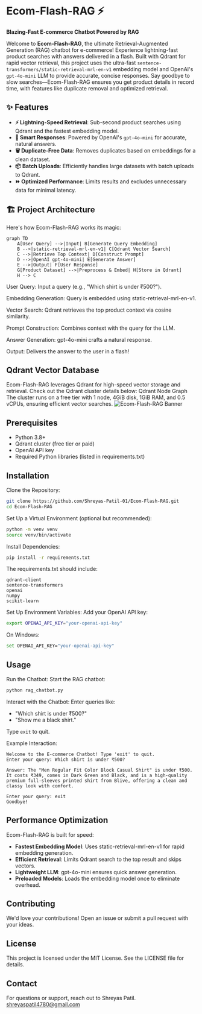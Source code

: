 # Ecom-Flash-RAG ⚡
  
**Blazing-Fast E-commerce Chatbot Powered by RAG**

Welcome to **Ecom-Flash-RAG**, the ultimate Retrieval-Augmented Generation (RAG) chatbot for e-commerce! Experience lightning-fast product searches with answers delivered in a flash. Built with Qdrant for rapid vector retrieval, this project uses the ultra-fast `sentence-transformers/static-retrieval-mrl-en-v1` embedding model and OpenAI's `gpt-4o-mini` LLM to provide accurate, concise responses. Say goodbye to slow searches—Ecom-Flash-RAG ensures you get product details in record time, with features like duplicate removal and optimized retrieval.

## ✨ Features

- **⚡ Lightning-Speed Retrieval**: Sub-second product searches using Qdrant and the fastest embedding model.
- **🧠 Smart Responses**: Powered by OpenAI's `gpt-4o-mini` for accurate, natural answers.
- **🗑️ Duplicate-Free Data**: Removes duplicates based on embeddings for a clean dataset.
- **📦 Batch Uploads**: Efficiently handles large datasets with batch uploads to Qdrant.
- **⏩ Optimized Performance**: Limits results and excludes unnecessary data for minimal latency.

## 🏗️ Project Architecture

Here's how Ecom-Flash-RAG works its magic:

```mermaid
graph TD
    A[User Query] -->|Input| B[Generate Query Embedding]
    B -->|static-retrieval-mrl-en-v1| C[Qdrant Vector Search]
    C -->|Retrieve Top Context| D[Construct Prompt]
    D -->|OpenAI gpt-4o-mini| E[Generate Answer]
    E -->|Output| F[User Response]
    G[Product Dataset] -->|Preprocess & Embed| H[Store in Qdrant]
    H --> C
```

User Query: Input a query (e.g., "Which shirt is under ₹500?").

Embedding Generation: Query is embedded using static-retrieval-mrl-en-v1.

Vector Search: Qdrant retrieves the top product context via cosine similarity.

Prompt Construction: Combines context with the query for the LLM.

Answer Generation: gpt-4o-mini crafts a natural response.

Output: Delivers the answer to the user in a flash!

## Qdrant Vector Database
Ecom-Flash-RAG leverages Qdrant for high-speed vector storage and retrieval. Check out the Qdrant cluster details below:
Qdrant Node Graph
The cluster runs on a free tier with 1 node, 4GiB disk, 1GiB RAM, and 0.5 vCPUs, ensuring efficient vector searches.
![Ecom-Flash-RAG Banner](https://img.shields.io/badge/Ecom--Flash--RAG-Fastest%20Ecommerce%20Chatbot-blueviolet)

## Prerequisites
- Python 3.8+
- Qdrant cluster (free tier or paid)
- OpenAI API key
- Required Python libraries (listed in requirements.txt)

## Installation

Clone the Repository:
```bash
git clone https://github.com/Shreyas-Patil-01/Ecom-Flash-RAG.git
cd Ecom-Flash-RAG
```

Set Up a Virtual Environment (optional but recommended):
```bash
python -m venv venv
source venv/bin/activate  
```

Install Dependencies:
```bash
pip install -r requirements.txt
```

The requirements.txt should include:
```
qdrant-client
sentence-transformers
openai
numpy
scikit-learn
```

Set Up Environment Variables:
Add your OpenAI API key:
```bash
export OPENAI_API_KEY="your-openai-api-key"
```

On Windows:
```bash
set OPENAI_API_KEY="your-openai-api-key"
```

## Usage

Run the Chatbot:
Start the RAG chatbot:
```bash
python rag_chatbot.py
```

Interact with the Chatbot:
Enter queries like:
- "Which shirt is under ₹500?"
- "Show me a black shirt."

Type `exit` to quit.

Example Interaction:
```
Welcome to the E-commerce Chatbot! Type 'exit' to quit.
Enter your query: Which shirt is under ₹500?

Answer: The "Men Regular Fit Color Block Casual Shirt" is under ₹500. It costs ₹349, comes in Dark Green and Black, and is a high-quality premium full-sleeves printed shirt from Blive, offering a clean and classy look with comfort.

Enter your query: exit
Goodbye!
```

## Performance Optimization
Ecom-Flash-RAG is built for speed:
- **Fastest Embedding Model**: Uses static-retrieval-mrl-en-v1 for rapid embedding generation.
- **Efficient Retrieval**: Limits Qdrant search to the top result and skips vectors.
- **Lightweight LLM**: gpt-4o-mini ensures quick answer generation.
- **Preloaded Models**: Loads the embedding model once to eliminate overhead.

## Contributing
We'd love your contributions! Open an issue or submit a pull request with your ideas.

## License
This project is licensed under the MIT License. See the LICENSE file for details.

## Contact
For questions or support, reach out to Shreyas Patil.
shreyaspatil4780@gmail.com